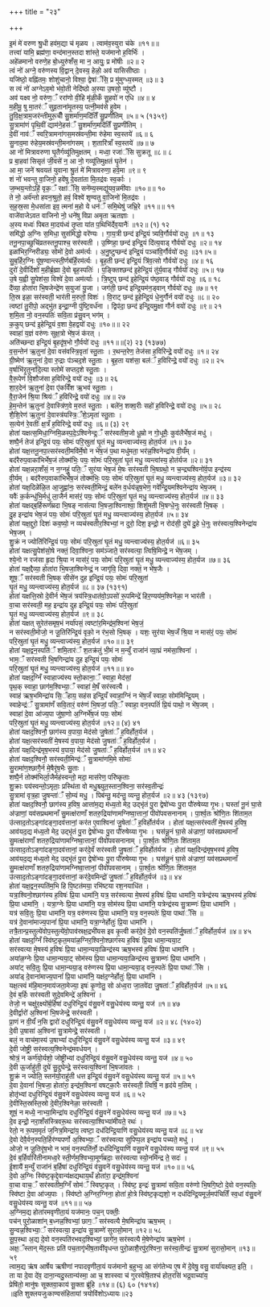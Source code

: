 +++
title = "२३"

+++

इ॒मं मे॑ वरुण श्रु॒धी हव॑म॒द्या च॑ मृळय । त्वाम॑व॒स्युरा च॑के ॥११॥॥  
तत्त्वा॑ यामि॒ ब्रह्म॑णा॒ वन्द॑मान॒स्तदा शा॑स्ते॒ यज॑मानो ह॒विर्भिः॑ ।  
अहे॑ळमानो वरुणे॒ह बो॒ध्युरु॑शँस॒ मा न॒ आयुः॒ प्र मो॑षीः ॥२॥ २  
त्वं नो॑ अग्ने॒ वरु॑णस्य वि॒द्वान् दे॒वस्य॒ हेळो॒ अव॑ यासिसीष्ठाः ।  
यजि॑ष्ठो॒ वह्नि॑तमः॒ शोशु॑चानो॒ विश्वा॒ द्वेषा॑ँसि॒ प्र मु॑मुग्ध्य॒स्मत् ॥३॥ ३  
स त्वं नो॑ अग्नेऽव॒मो भ॑वो॒ती नेदि॑ष्ठो अ॒स्या उ॒षसो॒ व्यु॑ष्टौ ।  
अव॑ यक्ष्व नो॒ वरु॑ण॒ँ ररा॑णो वी॒हि मृ॑ळी॒कँ सु॒हवो॑ न एधि ॥४॥ ४  
म॒हीमू॒ षु मा॒तर॑ँ सुव्र॒ताना॑मृ॒तस्य॒ पत्नी॒मव॑से हुवेम ।  
तु॒वि॒क्ष॒त्राम॒जर॑न्तीमुरू॒चीँ सु॒शर्मा॑ण॒मदि॑तिँ सु॒प्रणी॑तिम् ॥५॥ ५ (१३५९)  
सु॒त्रामा॑णं पृथि॒वीं द्याम॑ने॒हस॑ँ सु॒शर्मा॑ण॒मदि॑तिँ सु॒प्रणी॑तिम् ।  
दे॒वीं नाव॑ँ स्वरि॒त्रामना॑गस॒मस्र॑वन्ती॒मा रु॑हेमा स्व॒स्तये॑ ॥६॥ ६  
सु॒नाव॒मा रु॑हेय॒मस्र॑वन्ती॒मना॑गसम् । श॒तारि॑त्राँ स्व॒स्तये॑ ॥७॥ ७  
आ नो॑ मित्रावरुणा घृ॒तैर्गव्यू॑तिमुक्षतम् । मध्वा॒ रजा॑ँसि सुक्रतू ॥८॥ ८  
प्र बा॒हवा॑ सिसृतं जी॒वसे॑ न॒ आ नो॒ गव्यू॑तिमुक्षतं घृ॒तेन॑ ।  
आ मा॒ जने॑ श्रवयतं युवाना श्रु॒तं मे॑ मित्रावरुणा॒ हवे॒मा ॥९॥ ९  
शं नो॑ भवन्तु वा॒जिनो॒ हवे॑षु दे॒वता॑ता मि॒तद्र॑वः स्व॒र्काः ।  
ज॒म्भय॒न्तोऽहिं॒ वृक॒ँ रक्षा॑ँसि॒ सने॑म्य॒स्मद्यु॑यव॒न्नमी॑वाः ॥१०॥॥ १०  
ते नो॒ अर्व॑न्तो हवन॒श्रुतो॒ हवं॒ विश्वे॑ शृण्वतु वा॒जिनो॑ मि॒तद्र॑वः ।  
स॒ह॒स्र॒सा मे॒धसा॑ता इव॒ त्मना॑ म॒हो ये धन॑ँ समि॒थेषु॑ जभ्रि॒रे ॥११॥॥ ११  
वाजे॑वाजेऽवत वाजिनो नो॒ धने॑षु विप्रा अमृता ऋतज्ञाः ।  
अ॒स्य मध्वः॑ पिबत मा॒दय॑ध्वं तृ॒प्ता या॑त प॒थिभि॑र्देव॒यानैः॑ ॥१२॥ (१) १२  
समि॑द्धो अ॒ग्निः स॒मिधा॒ सुस॑मिद्धो॒ वरे॑ण्यः । गा॒य॒त्री छन्द॑ इन्द्रि॒यं त्र्यवि॒र्गौर्वयो॑ दधुः ॥१॥ १३  
तनू॒नपा॒च्छुचि॑व्रतस्तनू॒पाश्च॒ सर॑स्वती । उ॒ष्णिहा॒ छन्द॑ इन्द्रि॒यं दि॑त्य॒वाड् गौर्वयो॑ दधुः ॥२॥ १४  
इळा॑भिर॒ग्निरीड्यः॒ सोमो॑ दे॒वो अम॑र्त्यः । अ॒नु॒ष्टुप्छन्द॑ इन्द्रि॒यं पञ्चा॑वि॒र्गौर्वयो॑ दधुः ॥३१॥५॥  
सु॒ब॒र्हिर॒ग्निः पू॑ष॒ण्वान्त्स्ती॒र्णब॑र्हि॒रम॑र्त्यः । बृ॒ह॒ती छन्द॑ इन्द्रि॒यं त्रि॑व॒त्सो गौर्वयो॑ दधुः ॥४॥ १६  
दुरो॑ दे॒वीर्दिशो॑ म॒हीर्ब्र॒ह्मा दे॒वो बृह॒स्पतिः॑ । प॒ङ्क्तिश्छन्द॑ इ॒हेन्द्रि॒यं तु॑र्य॒वाड् गौर्वयो॑ दधुः ॥५॥ १७  
उ॒षे य॒ह्वी सु॒पेश॑सा॒ विश्वे॑ दे॒वा अम॑र्त्याः । त्रि॒ष्टुप् छन्द॑ इ॒हेन्द्रि॒यं प॑ष्ठ॒वाड् गौर्वयो॑ दधुः ॥६॥ १८  
दै॑व्या॒ होता॑रा भि॒षजेन्द्रे॑ण स॒युजा॑ यु॒जा । जग॑ती॒ छन्द॑ इन्द्रि॒यम॑न॒ड्वान् गौर्वयो॑ दधुः ॥७॥ १९  
ति॒स्र इळा॒ सर॑स्वती॒ भार॑ती म॒रुतो॒ विशः॑ । वि॒राट् छन्द॑ इ॒हेन्द्रि॒यं धे॒नुर्गौर्न वयो॑ दधुः ॥८॥ २०  
त्वष्टा॑ तु॒रीपो॒ अद्भु॑त इन्द्रा॒ग्नी पु॑ष्टि॒वर्ध॑ना । द्विप॑दा॒ छन्द॑ इन्द्रि॒यमु॒क्षा गौर्न वयो॑ दधुः ॥९॥ २१  
श॒मि॒ता नो॒ वन॒स्पतिः॑ सवि॒ता प्र॑सु॒वन् भग॑म् ।  
क॒कुप् छन्द॑ इ॒हेन्द्रि॒यं व॒शा वे॒हद्वयो॑ दधुः ॥१०॥॥ २२  
स्वाहा॑ य॒ज्ञं वरु॑णः सुक्ष॒त्रो भे॑ष॒जं क॑रत् ।  
अति॑च्छन्दा इन्द्रि॒यं बृ॒हदृ॑ष॒भो गौ॒र्वयो॑ दधुः ॥११॥॥(२) २३ (१३७७)  
व॒स॒न्तेन॑ ऋ॒तुना॑ दे॒वा वस॑वस्त्रि॒वृता॑ स्तु॒ताः । र॒थन्त॒रेण॒ तेज॑सा ह॒विरिन्द्रे॒ वयो॑ दधुः ॥१॥ २४  
ग्री॒ष्मेण॑ ऋ॒तुना॑ दे॒वा रु॒द्राः प॑ञ्चद॒शे स्तु॒ताः । बृ॒ह॒ता यश॑सा॒ बल॑ँ ह॒विरिन्द्रे॒ वयो॑ दधुः ॥२॥ २५  
व॒र्षाभि॑रृ॒तुना॑दि॒त्या स्तोमे॑ सप्तद॒शे स्तु॒ताः ।  
वै॒रू॒पेण॑ वि॒शौज॑सा ह॒विरिन्द्रे॒ वयो॑ दधुः ॥३॥ २६  
शा॒र॒देन॑ ऋ॒तुना॑ दे॒वा ए॑कविँश ऋ॒भव॑ स्तु॒ताः ।  
वै॒रा॒जेन॑ श्रि॒या श्रिय॑ँ ह॒विरिन्द्रे॒ वयो॑ दधुः ॥४॥ २७  
हे॒म॒न्तेन॑ ऋ॒तुना॑ दे॒वास्त्रि॑ण॒वे म॒रुत॑ स्तु॒ताः । बले॑न॒ शक्व॒रीः सहो॑ ह॒विरिन्द्रे॒ वयो॑ दधुः ॥५॥ २८  
शै॒शि॒रेण॑ ऋ॒तुना॑ दे॒वास्त्र॑यस्त्रि॒ँशे॒ऽमृता॑ स्तु॒ताः ।  
स॒त्येन॑ रे॒वतीः॑ क्ष॒त्रँ ह॒विरिन्द्रे॒ वयो॑ दधुः ॥६॥ (३) २९  
होता॑ यक्षत्स॒मिधा॒ग्निमि॒ळस्प॒दे॒ऽश्विनेन्द्र॒ँ सर॑स्वतीम॒जो धू॒म्रो न गो॒धूमैः॒ कुव॑लैर्भेष॒जं मधु॑ ।  
शष्पै॒र्न तेज॑ इन्द्रि॒यं पयः॒ सोमः॑ परि॒स्रुता॑ घृ॒तं मधु॒ व्यन्त्वाज्य॑स्य॒ होत॒र्यज॑ ॥१॥ ३०  
होता॑ यक्ष॒त्तनू॒नपा॒त्सर॑स्वती॒मवि॑र्मे॒षो न भे॑ष॒जं प॒था मधु॑मता॒ भर॑न्न॒श्विनेन्द्रा॑य वी॒र्यं॑म् ।  
बद॑रैरुप॒वाका॑भिर्भेष॒जं तोक्म॑भिः॒ पयः॒ सोमः॑ परि॒स्रुता॑ घृ॒तं मधु॒ व्यन्त्वा॑स्य॒ होत॑र्यज ॥२॥ ३१  
होता॑ यक्ष॒न्नरा॒शँसं॒ न न॒ग्नहुं॒ पति॒ँ सुर॑या भेष॒जं मे॒षः सर॑स्वती भि॒षग्रथो॒ न च॒न्द्र्यश्विनो॑र्व॒पा इन्द्र॑स्य  
वी॒र्यम् । बद॑रैरुप॒वाका॑भिर्भेष॒जं तोक्म॑भिः॒ पयः॒ सोमः॑ परि॒स्रुता॑ घृ॒तं मधु॒ व्यन्त्वाज्य॑स्य॒ होत॒र्यज॑ ॥३॥ ३२  
होता॑ यक्ष॒दिळे॑ळि॒त आ॒जुह्वा॑नः॒ सर॑स्वती॒मिन्द्रं॒ बले॑न व॒र्धय॑न्नृष॒भेण॒ गवे॑न्द्रि॒यमश्विनेन्द्रा॑य भेष॒जम् ।  
यवैः॑ क॒र्कन्धु॑भि॒र्मधु॑ ला॒जैर्न मास॑रं॒ पयः॒ सोमः॑ परि॒स्रुता॑ घृ॒तं मधु॒ व्यन्त्वाज्य॑स्य॒ होत॒र्यज॑ ॥४॥ ३३  
होता॑ यक्षद्ब॒र्हिरूर्ण॑म्रदा भि॒षङ् नास॑त्या भि॒षजा॒श्विनाश्वा॒ शिशु॑मती भि॒षग्धे॒नुः सर॑स्वती भि॒षक् ।  
दु॒ह इन्द्रा॑य भेष॒जं पयः॒ सोमः॑ परि॒स्रुता॑ घृ॒तं मधु॒ व्यन्त्वाज्य॑स्य॒ होत॒र्यज॑ ॥५॥ ३४  
होता॑ यक्ष॒द्दुरो॒ दिशः॑ कव॒ष्यो॒ न व्यच॑स्वतीर॒श्विभ्यां॒ न दुरो॒ दिश॒ इन्द्रो॒ न रोद॑सी॒ दुघे॑ दु॒हे धे॒नुः सर॑स्वत्य॒श्विनेन्द्रा॑य भेष॒जम् ।  
शु॒क्रं न ज्योति॑रिन्द्रि॒यं पयः॒ सोमः॑ परि॒स्रुता॑ घृ॒तं मधु॒ व्यन्त्वाज्य॑स्य॒ होत॒र्यज॑ ॥६॥ ३५  
होता॑ यक्षत्सु॒पेश॑सो॒षे नक्तं॒ दिवा॒श्विना॒ सम॑ञ्जाते॒ सर॑स्वत्या॒ त्विषि॒मिन्द्रे॒ न भे॑ष॒जम् ।  
श्ये॒नो न रज॑सा हृ॒दा श्रि॒या न मास॑रं॒ पयः॒ सोमः॑ परि॒स्रुता॑ घृ॒तं मधु॒ व्यन्त्वाज्य॑स्य॒ होत॒र्यज ॥७॥ ३६  
होता॑ यक्ष॒द्दैव्या॒ होता॑रा भि॒षजा॒श्विनेन्द्रं॒ न जागृ॑वि॒ दिवा॒ नक्तं॒ न भे॑ष॒जैः ।  
शूष॒ँ सर॑स्वती भि॒षक् सीसे॑न दुह इन्द्रि॒यं पयः॒ सोमः॑ परि॒स्रुता॑  
घृ॒तं मधु॒ व्यन्त्वाज्य॑स्य॒ होत॒र्यज॑ ॥८॥ ३७ (१३९१)  
होता॑ यक्षत्ति॒स्रो दे॒वीर्न भे॑ष॒जं त्रय॑स्त्रि॒धात॑वो॒ऽपसो॑ रू॒पमिन्द्रे॑ हिर॒ण्यय॑म॒श्विनेळा॒ न भार॑ती ।  
वा॒चा सर॑स्वती॒ मह॒ इन्द्रा॑य दुह इन्द्रि॒यं पयः॒ सोमः॑ परि॒स्रुता॑  
घृ॒तं मधु॒ व्यन्त्वाज्य॑स्य॒ होत॒र्यज॑ ॥९॥ ३८  
होता॑ यक्षत् सुरेत॑समृष॒भं नर्या॑पसं॒ त्वष्टा॑र॒मिन्द्र॑म॒श्विना॑ भेष॒जं॒  
न सर॑स्वती॒मोजो॒ न जू॒तिरि॑न्द्रि॒यं वृको॒ न र॑भ॒सो भि॒षक् । यशः॒ सुर॑या भेष॒जँ श्रि॒या न मास॑रं॒ पयः॒ सोमः॑  
परि॒स्रुता॑ घृ॒तं मधु॒ व्यन्त्वाज्य॑स्य॒ होत॒र्यज॑ ॥१०॥॥ ३९  
होता॑ यक्ष॒द्वन॒स्पति॑ँ शमि॒तार॑ँ श॒तक्र॑तुं भी॒मं न म॒न्युँ राजा॑नं व्या॒घ्रं नम॑सा॒श्विना॑ ।  
भाम॒ँ सर॑स्वती भि॒षगिन्द्रा॑य दुह इन्द्रि॒यं पयः॒ सोमः॑  
परि॒स्रुता॑ घृ॒तं मधु॒ व्यन्त्वाज्य॑स्य॒ होत॒र्यज॑ ॥११॥॥ ४०  
होता॑ यक्षद॒ग्निँ स्वाहाज्य॑स्य स्तो॒काना॒ँ स्वाहा॒ मेद॑सां॒  
पृथ॒क् स्वाहा॒ छाग॑म॒श्विभ्या॒ँ स्वाहा॑ मे॒षँ सर॑स्वत्यै ।  
स्वाह॑ ऋष॒भमिन्द्रा॑य सि॒ँहाय॒ सह॑स इन्द्रि॒यँ स्वाहा॒ग्निं न भे॑ष॒जँ स्वाहा॒ सोम॑मिन्द्रि॒यम् ।  
स्वाहेन्द्र॑ँ सु॒त्रामा॑णँ सवि॒तारं॒ वरु॑णं भि॒षजां॒ पति॒ँ स्वाहा॒ वन॒स्पतिं॑ प्रि॒यं पाथो॒ न भे॑ष॒जम् ।  
स्वाहा॑ दे॒वा आ॑ज्य॒पा जु॑षा॒णो अ॒ग्निर्भे॑ष॒जं पयः॒ सोमः॑  
परि॒स्रुता॑ घृ॒तं मधु॒ व्यन्त्वाज्य॑स्य॒ होत॒र्यज॑ ॥१२॥ (४) ४१  
होता॑ यक्षद॒श्विनौ॒ छाग॑स्य व॒पाया॒ मेद॑सो जु॒षेता॑ँ ह॒विर्होत॒र्यज॑ ।  
होता॑ यक्ष॒त्सर॑स्वतीं मे॒षस्य॑ व॒पाया॒ मेद॑सो जु॒षता॑ँ ह॒विर्होत॒र्यज॑ ।  
होता॑ यक्ष॒दिन्द्र॑मृष॒भस्य॑ व॒पाया॒ मेद॑सो जु॒षता॑ँ ह॒विर्होत॒र्यज॑ ॥१॥ ४२  
होता॑ यक्षद॒श्विनौ॒ सर॑स्वती॒मिन्द्र॑ँ सु॒त्रामा॑णमि॒मे सोमाः॑  
सु॒रामा॑ण॒श्छागै॒र्न मे॒षैरृ॑ष॒भैः सु॒ताः ।  
शष्पै॒र्न तोक्म॑भिर्ला॒जैर्मह॑स्वन्तो॒ मदा॒ मास॑रेण॒ परि॑ष्कृताः  
शु॒क्राः पय॑स्वन्तो॒ऽमृताः॒ प्रस्थि॑ता वो मधु॒श्च्युत॒स्तान॒श्विना॒ सर॑स्व॒तीन्द्रः॑  
सु॒त्रामा॑ वृत्र॒हा जु॒षन्ता॑ँ सो॒म्यं मधु॒ । पिब॑न्तु॒ मद॑न्तु॒ व्यन्तु॒ होत॒र्यज॑ ॥२॥ ४३ (१३९७)  
होता॑ यक्षद॒श्विनौ॒ छाग॑स्य ह॒विष॒ आत्ता॑म॒द्य म॑ध्य॒तो मेद॒ उद्भृ॑तं पु॒रा द्वेषो॑भ्यः पु॒रा पौ॑रुषेय्या गृ॒भः। घस्तां॑ नू॒नं घा॒से अ॑ज्राणां॒ यव॑सप्रथमानाँ सु॒मत्क्ष॑राणाँ शतरु॒द्रिया॑णामग्निष्वा॒त्तानां॒ पीवो॑पवसनानाम् । पा॒र्श्व॒तः श्रो॑णि॒तः शि॑ताम॒त उ॑त्साद॒तोऽङ्गा॑दङ्गा॒दव॑त्तानां॒ कर॑त ए॒वाश्विना॑ जु॒षेता॑ँ ह॒विर्होत॑र्यज । होता॑ यक्ष॒त्सर॑स्वतीं मे॒षस्य॑ ह॒विष॒ आव॑यद॒द्य म॑ध्य॒तो मेद॒ उद्भृ॑तं पु॒रा द्वेषो॑भ्यः पु॒रा पौ॑रुषेय्या गृ॒भः । घस॑न्नू॒नं घा॒से अ॑ज्राणां॒ यव॑सप्रथमानाँ सु॒मत्क्ष॑राणाँ शतरु॒द्रिया॑णामग्निष्वा॒त्तानां॒ पीवो॑पवसनानाम् । पा॒र्श्व॒तः श्रो॑णि॒तः शि॑ताम॒त उ॑त्साद॒तोऽङ्गा॑दङ्गा॒दव॑त्तानां॒ कर॑दे॒वँ सर॑स्वती जु॒षता॑ँ ह॒विर्होत॑र्यज । होता॑ यक्ष॒दिन्द्र॑मृष॒भस्य॑ ह॒विष॒ आव॑यद॒द्य म॑ध्य॒तो मेद॒ उद्भृ॑तं पु॒रा द्वेषो॑भ्यः पु॒रा पौ॑रुषेय्या गृ॒भः । घस॑न्नू॒नं घा॒से अ॑ज्राणां॒ यव॑सप्रथमानाँ सु॒मत्क्ष॑राणाँ शतरु॒द्रिया॑णामग्निष्वा॒त्तानां॒ पीवो॑पवसानाम् । पा॒र्श्व॒तः श्रो॑णि॒तः शि॑ताम॒त उ॑त्साद॒तोऽङ्गा॑दङ्गा॒दव॑त्तानां॒ कर॑दे॒वमिन्द्रो॑ जु॒षता॑ँ ह॒विर्होत॒र्यज॑ ॥३॥ ४४  
होता॑ यक्ष॒द्वन॒स्पति॑म॒भि हि पि॒ष्टत॑मया॒ रभि॑ष्टया रश॒नयाधि॑त ।  
यत्रा॒श्विनो॒श्छाग॑स्य ह॒विषः॑ प्रि॒या धामा॑नि॒ यत्र॒ सर॑स्वत्या मे॒षस्य॑ ह॒विषः॑ प्रि॒या धामा॑नि॒ यत्रेन्द्र॑स्य ऋष॒भस्य॑ ह॒विषः॑ प्रि॒या धामा॑नि॒ । यत्रा॒ग्नेः प्रि॒या धामा॑नि॒ यत्र॒ सोम॑स्य प्रि॒या धामा॑नि॒ यत्रेन्द्र॑स्य सु॒त्राम्णः॑ प्रि॒या धामा॑नि ।  
यत्र॑ सवि॒तुः प्रि॒या धामा॑नि॒ यत्र॒ वरु॑णस्य प्रि॒या धामा॑नि॒ यत्र॒ वन॒स्पतेः॑ प्रि॒या पाथा॑ँसि ॥  
यत्र॑ दे॒वाना॑माज्य॒पानां॑ प्रि॒या धामा॑नि॒ यत्रा॒ग्नेर्होतुः॑ प्रि॒या धामा॑नि ।  
तत्रै॒तान्प्र॒स्तुत्ये॑वोप॒स्तुत्ये॑वो॒पाव॑स्रक्ष॒द्रभी॑यस इव कृ॒त्वी कर॑दे॒वं दे॒वो वन॒स्पति॑र्जु॒षता॑ँ ह॒विर्होत॒र्यज॑ ॥४॥ ४५  
होता॑ यक्षद॒ग्निँ स्वि॑ष्ट॒कृत॒मया॑ळ॒ग्निर॒श्विनो॒श्छाग॑स्य ह॒विषः॑ प्रि॒या धामा॒न्यया॒ट  
सर॑स्वत्या मे॒षस्य॑ ह॒विषः॑ प्रि॒या धामा॒न्यया॒ळिन्द्र॑स्य ऋष॒भस्य॑ ह॒विषः॑ प्रि॒या धामा॑नि ।  
अया॑ळ॒ग्नेः प्रि॒या धामा॒न्यया॒ट् सोम॑स्य प्रि॒या धामा॒न्यया॒ळिन्द्र॑स्य सु॒त्राम्णः॑ प्रि॒या धामा॑नि ।  
अया॑ट् सवि॒तुः प्रि॒या धामा॒न्यया॒ड् वरु॑णस्य प्रि॒या धामा॒न्यया॒ड् वन॒स्पतेः॑ प्रि॒या पाथा॑ँसि ।  
अया॑ड् दे॒वाना॑माज्य॒पानां॑ प्रि॒या धामा॑नि॒ यक्ष॑द॒ग्नेर्होतुः॑ प्रि॒या धामा॑नि ।  
यक्ष॒त्स्वं म॑हि॒मान॒माय॑जता॒मेज्या॒ इषः॑ कृ॒णोतु॒ सो अ॑ध्व॒रा जा॒तवे॑दा जु॒षता॑ँ ह॒विर्होत॒र्यज॑ ॥५॥ ४६  
दे॒वं ब॒र्हिः सर॑स्वती सुदे॒वमिन्द्रे॑ अ॒श्विना॑ ।  
तेजो॒ न चक्षु॑र॒क्ष्यो॑र्ब॒र्हिषा॑ दधुरिन्द्रि॒यं व॑सु॒वने॑ वसु॒धेय॑स्य व्यन्तु॒ यज॑ ॥१॥ ४७  
दे॒वीर्द्वारो॑ अ॒श्विना॑ भि॒षजेन्द्रे॒ सर॑स्वती ।  
प्रा॒णं न वी॒र्यं॑ न॒सि द्वारो॑ दधुरिन्द्रि॒यं व॑सु॒वने॑ वसु॒धेय॑स्य व्यन्तु॒ यज॑ ॥२॥ ४८ (१४०२)  
दे॒वी उ॒षासा॑ अ॒श्विना॑ सु॒त्रामेन्द्रे॒ सर॑स्वती ।  
बलं॒ न वाच॑मा॒स्य॑ उ॒षाभ्यां॑ दधुरिन्द्रि॒यं व॑सु॒वने॑ वसु॒धेय॑स्य व्यन्तु॒ यज॑ ॥३॥ ४९  
दे॒वी जोष्ट्री॒ सर॑स्वत्य॒श्विनेन्द्र॑मवर्धयन् ।  
श्रोत्रं॒ न कर्ण॑यो॒र्यशो॒ जोष्ट्री॑भ्यां दधुरिन्द्रि॒यं व॑सु॒वने॑ वसु॒धेय॑स्य व्यन्तु॒ यज॑ ॥४॥ ५०  
दे॒वी ऊ॒र्जाहु॑ती॒ दुघे॑ सु॒दुघेन्द्रे॒ सर॑स्वत्य॒श्विना॑ भि॒षजा॑वतः ।  
शु॒क्रं न ज्योति॒ स्तन॑यो॒राहु॑ती धत्त इन्द्रि॒यं व॑सु॒वने॑ वसु॒धेय॑स्य व्यन्तु॒ यज॑ ॥५॥ ५१  
दे॒वा दे॒वानां॑ भि॒षजा॒ होता॑रा॒ इन्द्र॑म॒श्विना॑ वषट्का॒रैः सर॑स्वती॒ त्विषिं॒ न हृद॑ये म॒तिम् ।  
होतृ॑भ्यां दधुरिन्द्रि॒यं व॑सु॒वने॑ वसु॒धेय॑स्य व्यन्तु॒ यज॑ ॥६॥ ५२  
दे॒वीस्ति॒स्रस्ति॒स्रो दे॒वीर॒श्विनेळा॒ सर॑स्वती ।  
शूषं॒ न मध्ये॒ नाभ्या॒मिन्द्रा॑य दधुरिन्द्रि॒यं व॑सु॒वने॑ वसु॒धेय॑स्य व्यन्तु॒ यज॑ ॥७॥ ५३  
दे॒व इन्द्रो॒ नरा॒शँस॑स्त्रिवरू॒थः सर॑स्वत्या॒श्विभ्या॑मीयते॒ रथः॑ ।  
रेतो॒ न रू॒पम॒मृतं॑ ज॒नित्र॒मिन्द्रा॑य॒ त्वष्टा॒ दध॑दिन्द्रि॒याणि॑ वसु॒धेय॑स्य व्यन्तु॒ यज॑ ॥८॥ ५४  
दे॒वो देवै॒र्वन॒स्पति॒र्हिर॑ण्यपर्णो अ॒श्विभ्या॒ँ सर॑स्वत्या सुपिप्प॒ल इन्द्रा॑य पच्यते॒ मधु॑ ।  
ओजो॒ न जू॒तिरृ॑ष॒भो न भामं॒ वन॒स्पति॑र्नो॒ दध॑दिन्द्रि॒याणि॑ वसु॒वने॑ वसु॒धेय॑स्य व्यन्तु॒ यज॑ ॥९॥ ५५  
दे॒वं ब॒र्हिर्वारि॑तीनामध्व॒रे स्ती॒र्णम॒श्विभ्या॒मूर्ण॑म्रदाः॒ सर॑स्वत्या स्यो॒नमि॑न्द्र ते॒ सदः॑ ।  
ई॒शायै॑ म॒न्युँ राजा॑नं ब॒र्हिषा॑ दधुरिन्द्रि॒यं व॑सु॒वने॑ वसु॒धेय॑स्य व्यन्तु॒ यज॑ ॥१०॥॥ ५६  
दे॒वो अ॒ग्निः स्वि॑ष्ट॒कृद्दे॒वान्य॑क्षद्यथाय॒थँ होता॑रा॒ इन्द्र॑म॒श्विना॑  
वा॒चा वाच॒ँ सर॑स्वतीम॒ग्निँ सोम॑ँ स्विष्ट॒कृत् । स्वि॑ष्ट॒ इन्द्रः॑ सु॒त्रामा॑ सवि॒ता वरु॑णो भि॒षगि॒ष्टो दे॒वो वन॒स्पतिः॒ स्वि॑ष्टा दे॒वा आ॑ज्य॒पाः । स्वि॑ष्टो अ॒ग्निर॒ग्निना॒ होता॑ हो॒त्रे स्वि॑ष्ट॒कृद्यशो॒ न दध॑दिन्द्रि॒यमूर्ज॒मप॑चितिँ स्व॒धां व॑सु॒वने॑ वसु॒धेय॑स्य व्यन्तु॒ यज॑ ॥११॥॥ ५७  
अ॒ग्निम॒द्य होता॑रमवृणीता॒यं यज॑मानः॒ पच॒न् पक्तीः॒  
पच॑न् पुरो॒ळाशा॑न् ब॒ध्नन्न॒श्विभ्यां॒ छाग॒ँ सर॑स्वत्यै मे॒षमिन्द्रा॑य ऋष॒भम् ।  
सु॒न्वन्न॒श्विभ्या॒ँ सर॑स्वत्या॒ इन्द्रा॑य सु॒त्राम्णे॑ सुरासो॒मान् ॥१२॥ ५८  
सू॒प॒स्था अ॒द्य दे॒वो वन॒स्पति॑रभवद॒श्विभ्यां॒ छागे॑न॒ सर॑स्वत्यै मे॒षेणेन्द्रा॑य ऋष॒भेण॑ ।  
अक्ष॒ँस्तान् मे॑द॒स्तः प्रति॑ पच॒तागृ॑भीष॒तावी॑वृधन्त पुरो॒ळाशै॒रपु॑र॒श्विना॒ सर॑स्व॒तीन्द्रः॑ सु॒त्रामा॑ सुरासो॒मान् ॥१३॥ ५९  
त्वाम॒द्य ऋ॑ष आर्षेय ऋषीणां नपादवृणीता॒यं यज॑मानो ब॒हुभ्य॒ आ संग॑तेभ्य ए॒ष मे॑ दे॒वेषु॒ वसु॒ वार्या॑यक्ष्यत॒ इति॒ ।  
ता या दे॒वा दे॑व॒ दाना॒न्यदु॒स्तान्य॑स्मा॒ आ च॒ शास्स्वा च॑ गुरस्वेषि॒तश्च॑ होत॒रसि॑ भद्र॒वाच्या॑य॒  
प्रेषि॑तो॒ मानु॑षः सूक्तवा॒काय॑ सू॒क्ता ब्रू॑हि ॥१४॥ (६) ६० (१४१४)  
॥इति शुक्लयजुःकाण्वसंहितायां त्रयोविंशोऽध्यायः॥२३